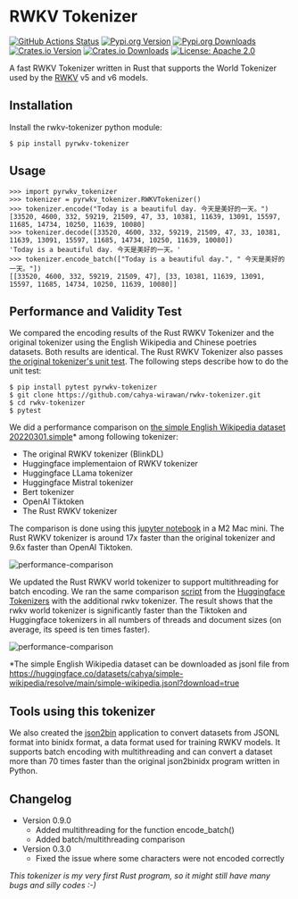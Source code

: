 # RWKV Tokenizer


[![GitHub Actions Status](https://github.com/cahya-wirawan/rwkv-tokenizer/actions/workflows/CI.yml/badge.svg)](https://github.com/cahya-wirawan/rwkv-tokenizer/actions/)
[![Pypi.org Version](https://img.shields.io/pypi/v/pyrwkv-tokenizer.svg)](https://pypi.org/project/pyrwkv-tokenizer/)
[![Pypi.org Downloads](https://img.shields.io/pypi/dd/pyrwkv-tokenizer)](https://pypi.org/project/pyrwkv-tokenizer/)
[![Crates.io Version](https://img.shields.io/crates/v/rwkv-tokenizer.svg)](https://crates.io/crates/rwkv-tokenizer)
[![Crates.io Downloads](https://img.shields.io/crates/d/rwkv-tokenizer.svg)](https://crates.io/crates/rwkv-tokenizer)
[![License: Apache 2.0](https://img.shields.io/badge/license-Apache_2.0-blue.svg)](https://github.com/cahya-wirawan/rwkv-tokenizer/blob/main/LICENSE.txt)


A fast RWKV Tokenizer written in Rust that supports the World Tokenizer used by the 
[RWKV](https://github.com/BlinkDL/RWKV-LM) v5 and v6 models.

## Installation
Install the rwkv-tokenizer python module:
```
$ pip install pyrwkv-tokenizer
```
## Usage
```
>>> import pyrwkv_tokenizer
>>> tokenizer = pyrwkv_tokenizer.RWKVTokenizer()
>>> tokenizer.encode("Today is a beautiful day. 今天是美好的一天。")
[33520, 4600, 332, 59219, 21509, 47, 33, 10381, 11639, 13091, 15597, 11685, 14734, 10250, 11639, 10080]
>>> tokenizer.decode([33520, 4600, 332, 59219, 21509, 47, 33, 10381, 11639, 13091, 15597, 11685, 14734, 10250, 11639, 10080])
'Today is a beautiful day. 今天是美好的一天。'
>>> tokenizer.encode_batch(["Today is a beautiful day.", " 今天是美好的一天。"])
[[33520, 4600, 332, 59219, 21509, 47], [33, 10381, 11639, 13091, 15597, 11685, 14734, 10250, 11639, 10080]]
```

## Performance and Validity Test

We compared the encoding results of the Rust RWKV Tokenizer and the original tokenizer using
the English Wikipedia and Chinese poetries datasets. Both results are identical. The Rust RWKV Tokenizer also 
passes [the original tokenizer's unit test](https://github.com/BlinkDL/ChatRWKV/blob/main/tokenizer/rwkv_tokenizer.py). 
The following steps describe how to do the unit test:
```
$ pip install pytest pyrwkv-tokenizer
$ git clone https://github.com/cahya-wirawan/rwkv-tokenizer.git
$ cd rwkv-tokenizer
$ pytest
```

We did a performance comparison on [the simple English Wikipedia dataset 20220301.simple](https://huggingface.co/datasets/legacy-datasets/wikipedia)* among following tokenizer:
- The original RWKV tokenizer (BlinkDL)
- Huggingface implementaion of RWKV tokenizer
- Huggingface LLama tokenizer
- Huggingface Mistral tokenizer
- Bert tokenizer
- OpenAI Tiktoken
- The Rust RWKV tokenizer

The comparison is done using this [jupyter notebook](tools/rwkv_tokenizers.ipynb) in a M2 Mac mini. The Rust RWKV 
tokenizer is around 17x faster than the original tokenizer and 9.6x faster than OpenAI Tiktoken.

![performance-comparison](data/performance-comparison.png)

We updated the Rust RWKV world tokenizer to support multithreading for batch encoding. We ran the same comparison
[script](tools/test_tiktoken-huggingface-rwkv.py)  from the [Huggingface Tokenizers](https://github.com/huggingface/tokenizers)
with the additional rwkv tokenizer. The result shows that the rwkv world tokenizer is significantly faster than 
the Tiktoken and Huggingface tokenizers in all numbers of threads and document sizes (on average, its speed is ten times faster).

![performance-comparison](data/performance-comparison-multithreading.png) 

*The simple English Wikipedia dataset can be downloaded as jsonl file from
https://huggingface.co/datasets/cahya/simple-wikipedia/resolve/main/simple-wikipedia.jsonl?download=true

## Tools using this tokenizer

We also created the [json2bin](https://github.com/cahya-wirawan/json2bin) application to convert datasets from JSONL format 
into binidx format, a data format used for training RWKV models. It supports batch encoding with multithreading and 
can convert a dataset more than 70 times faster than the original json2binidx program written in Python.

## Changelog
- Version 0.9.0
  - Added multithreading for the function encode_batch()
  - Added batch/multithreading comparison
- Version 0.3.0
  - Fixed the issue where some characters were not encoded correctly

*This tokenizer is my very first Rust program, so it might still have many bugs and silly codes :-)*